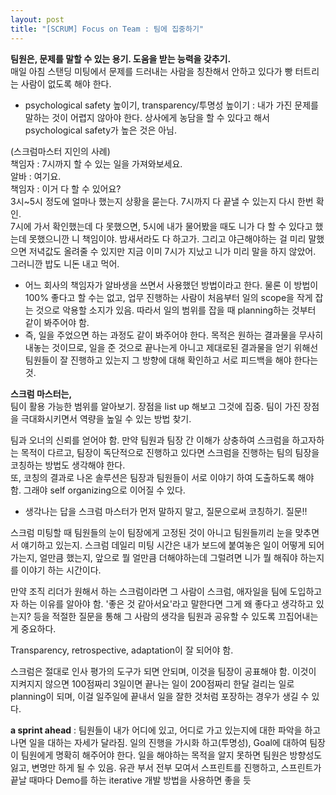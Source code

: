 ```yaml
---
layout: post
title: "[SCRUM] Focus on Team : 팀에 집중하기"
---
```


**팀원은, 문제를 말할 수 있는 용기. 도움을 받는 능력을 갖추기.**  
매일 아침 스탠딩 미팅에서 문제를 드러내는 사람을 칭찬해서 안하고 있다가 빵 터트리는 사람이 없도록 해야 한다. 

- psychological safety 높이기, transparency/투명성 높이기 : 내가 가진 문제를 말하는 것이 어렵지 않아야 한다. 상사에게 농담을 할 수 있다고 해서 psychological safety가 높은 것은 아님.    
  
(스크럼마스터 지인의 사례)  
책임자 : 7시까지 할 수 있는 일을 가져와보세요.  
알바 : 여기요.  
책임자 : 이거 다 할 수 있어요?   
3시~5시 정도에 얼마나 했는지 상황을 묻는다. 7시까지 다 끝낼 수 있는지 다시 한번 확인.   
7시에 가서 확인했는데 다 못했으면, 5시에 내가 물어봤을 때도 니가 다 할 수 있다고 했는데 못했으니깐 니 책임이야. 밤새서라도 다 하고가. 그리고 야근해야하는 걸 미리 말했으면 저녁값도 올려줄 수 있지만 지금 이미 7시가 지났고 니가 미리 말을 하지 않았어. 그러니깐 밥도 니돈 내고 먹어.   

- 어느 회사의 책임자가 알바생을 쓰면서 사용했던 방법이라고 한다. 물론 이 방법이 100% 좋다고 할 수는 없고, 업무 진행하는 사람이 처음부터 일의 scope을 작게 잡는 것으로 악용할 소지가 있음. 따라서 일의 범위를 잡을 때 planning하는 것부터 같이 봐주어야 함.    
- 즉, 일을 주었으면 하는 과정도 같이 봐주어야 한다. 목적은 원하는 결과물을 무사히 내놓는 것이므로, 일을 준 것으로 끝나는게 아니고 제대로된 결과물을 얻기 위해선 팀원들이 잘 진행하고 있는지 그 방향에 대해 확인하고 서로 피드백을 해야 한다는 것.     
  
  
**스크럼 마스터는,**  
팀이 활용 가능한 범위를 알아보기. 장점을 list up 해보고 그것에 집중. 팀이 가진 장점을 극대화시키면서 역량을 높일 수 있는 방법 찾기.  
  
팀과 오너의 신뢰를 얻어야 함. 만약 팀원과 팀장 간 이해가 상충하여 스크럼을 하고자하는 목적이 다르고, 팀장이 독단적으로 진행하고 있다면 스크럼을 진행하는 팀의 팀장을 코칭하는 방법도 생각해야 한다.   
또, 코칭의 결과로 나온 솔루션은 팀장과 팀원들이 서로 이야기 하여 도출하도록 해야 함. 그래야 self organizing으로 이어질 수 있다. 

- 생각나는 답을 스크럼 마스터가 먼저 말하지 말고, 질문으로써 코칭하기. 질문!!  

스크럼 미팅할 때 팀원들의 눈이 팀장에게 고정된 것이 아니고 팀원들끼리 눈을 맞추면서 얘기하고 있는지. 스크럼 데일리 미팅 시간은 내가 보드에 붙여놓은 일이 어떻게 되어가는지, 얼만큼 했는지, 앞으로 뭘 얼만큼 더해야하는데 그럴려면 니가 뭘 해줘야 하는지를 이야기 하는 시간이다.  
  
만약 조직 리더가 원해서 하는 스크럼이라면 그 사람이 스크럼, 애자일을 팀에 도입하고자 하는 이유를 알아야 함. '좋은 것 같아서요'라고 말한다면 그게 왜 좋다고 생각하고 있는지? 등을 적절한 질문을 통해 그 사람의 생각을 팀원과 공유할 수 있도록 끄집어내는게 중요하다. 
  
Transparency, retrospective, adaptation이 잘 되어야 함.  
  
스크럼은 절대로 인사 평가의 도구가 되면 안되며, 이것을 팀장이 공표해야 함. 이것이 지켜지지 않으면 100점짜리 3일이면 끝나는 일이 200점짜리 한달 걸리는 일로 planning이 되며, 이걸 일주일에 끝내서 일을 잘한 것처럼 포장하는 경우가 생길 수 있다.  
  
**a sprint ahead** : 팀원들이 내가 어디에 있고, 어디로 가고 있는지에 대한 파악을 하고 나면 일을 대하는 자세가 달라짐. 일의 진행을 가시화 하고(투명성), Goal에 대하여 팀장이 팀원에게 명확히 해주어야 한다. 일을 해야하는 목적을 알지 못하면 팀원은 방향성도 잃고, 변명만 하게 될 수 있음. 유관 부서 전부 모여서 스프린트를 진행하고, 스프린트가 끝날 때마다 Demo를 하는 iterative 개발 방법을 사용하면 좋을 듯     